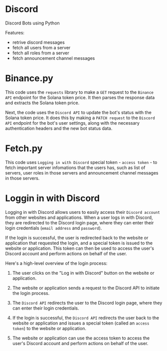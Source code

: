 # Discord
Discord Bots using Python

Features:
  - retrive discord messages
  - fetch all users from a server
  - fetch all roles from a server
  - fetch announcement channel messages

# Binance.py

This code uses the `requests` library to make a `GET` request to the `Binance API` endpoint for the Solana token price. It then parses the response data and extracts the Solana token price.

Next, the code uses the `Discord API` to update the bot's status with the Solana token price. It does this by making a `PATCH request` to the `Discord API` endpoint for the bot's user settings, along with the necessary authentication headers and the new bot status data.

# Fetch.py

This code uses `Logging in with Discord` special token - `access token` - to fetch important server infomations that the users has, such as list of servers, user roles in those servers and announcement channel messages in those servers.

# Loggin in with Discord

Logging in with Discord allows users to easily access their `Discord account` from other websites and applications. When a user logs in with Discord, they are redirected to the Discord login page, where they can enter their login credentials (`email address` and `password`).

If the login is successful, the user is redirected back to the website or application that requested the login, and a special token is issued to the website or application. This token can then be used to access the user's Discord account and perform actions on behalf of the user.

Here's a high-level overview of the login process:

  1. The user clicks on the "Log in with Discord" button on the website or application.

  2. The website or application sends a request to the Discord API to initiate the login process.

  3. The `Discord API` redirects the user to the Discord login page, where they can enter their login credentials.

  4. If the login is successful, the `Discord API` redirects the user back to the website or application and issues a special token (called an `access token`) to the website or application.

  5. The website or application can use the access token to access the user's Discord account and perform actions on behalf of the user.